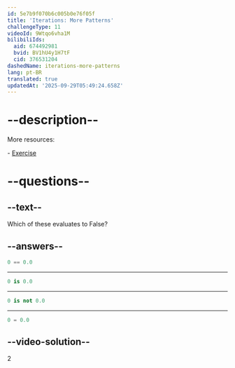 ```yaml
---
id: 5e7b9f070b6c005b0e76f05f
title: 'Iterations: More Patterns'
challengeType: 11
videoId: 9Wtqo6vha1M
bilibiliIds:
  aid: 674492981
  bvid: BV1hU4y1H7tF
  cid: 376531204
dashedName: iterations-more-patterns
lang: pt-BR
translated: true
updatedAt: '2025-09-29T05:49:24.658Z'
---
```


# --description--

More resources:

\- <a href="https://www.youtube.com/watch?v=kjxXZQw0uPg" target="_blank" rel="noopener noreferrer nofollow">Exercise</a>

# --questions--

## --text--

Which of these evaluates to False?

## --answers--

```python
0 == 0.0
```

---

```python
0 is 0.0
```

---

```python
0 is not 0.0
```

---

```python
0 = 0.0
```

## --video-solution--

2

